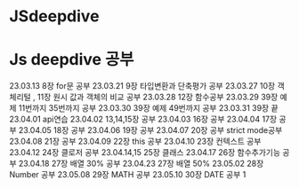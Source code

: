 # JSdeepdive

# Js deepdive 공부

23.03.13 8장 for문 공부
23.03.21 9장 타입변환과 단축평가 공부
23.03.27 10장 객체리털 , 11장 원시 값과 객체의 비교 공부
23.03.28 12장 함수공부
23.03.29 39장 예제 11번까지 35번까지 공부
23.03.30 39장 예제 49번까지 공부
23.03.31 39장 끝
23.04.01 api연습
23.04.02 13,14,15장 공부
23.04.03 16장 공부
23.04.04 17장 공부
23.04.05 18장 공부
23.04.06 19장 공부
23.04.07 20장 공부 strict mode공부
23.04.08 21장 공부
23.04.09 22장 this 공부
23.04.10 23장 컨텍스트 공부
23.04.12 24장 클로저 공부
23.04.14,15 25장 클래스
23.04.17 26장 함수추가기능 공부
23.04.18 27장 배열 30% 공부
23.04.23 27장 배열 50%
23.05.02 28장 Number 공부
23.05.08 29장 MATH 공부
23.05.10 30장 DATE 공부
1
